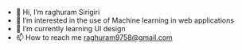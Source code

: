 - 👋 Hi, I’m raghuram Sirigiri
- 👀 I’m interested in the use of Machine learning in web applications
- 🌱 I’m currently learning UI design
- 📫 How to reach me raghuram9758@gmail.com

<!---
raghuramsirigiri/raghuramsirigiri is a ✨ special ✨ repository because its `README.md` (this file) appears on your GitHub profile.
You can click the Preview link to take a look at your changes.
--->

